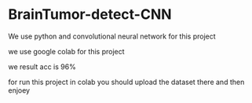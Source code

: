 # BrainTumor-detect-CNN
We use python and convolutional neural network for this project

we use google colab for this project

we result acc is 96%

for run this project in colab you should upload the dataset there and then enjoey
